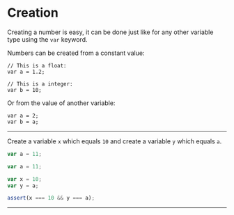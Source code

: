 # Creation

Creating a number is easy, it can be done just like for any other variable type using the ```var``` keyword.

Numbers can be created from a constant value:

```
// This is a float:
var a = 1.2;

// This is a integer:
var b = 10;
```

Or from the value of another variable:

```
var a = 2;
var b = a;
```


---

Create a variable `x` which equals `10` and create a variable `y` which equals `a`.

```js
var a = 11;
```

```js
var a = 11;

var x = 10;
var y = a;
```

```js
assert(x === 10 && y === a);
```

---
